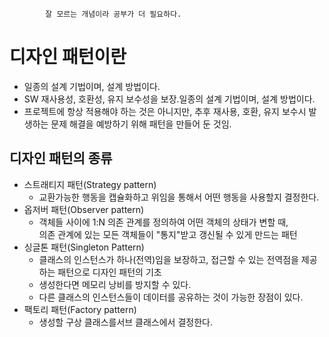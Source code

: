 
            잘 모르는 개념이라 공부가 더 필요하다.
# 디자인 패턴이란
- 일종의 설계 기법이며, 설계 방법이다.
- SW 재사용성, 호환성, 유지 보수성을 보장.일종의 설계 기법이며, 설계 방법이다.
- 프로젝트에 항상 적용해야 하는 것은 아니지만, 추후 재사용, 호환, 유지 보수시 발생하는 문제 해결을 예방하기 위해 패턴을 만들어 둔 것임.

## 디자인 패턴의 종류
- 스트래티지 패턴(Strategy pattern)
    - 교환가능한 행동을 캡슐화하고 위임을 통해서 어떤 행동을 사용할지 결정한다.
- 옵저버 패턴(Observer pattern)
    - 객체들 사이에 1:N 의존 관계를 정의하여 어떤 객체의 상태가 변할 때,<br>
     의존 관계에 있는 모든 객체들이 "통지"받고 갱신될 수 있게 만드는 패턴
- 싱글톤 패턴(Singleton Pattern)
    - 클래스의 인스턴스가 하나(전역)임을 보장하고, 접근할 수 있는 전역점을 제공하는 패턴으로 디자인 패턴의 기초
    - 생성한다면 메모리 낭비를 방지할 수 있다.
    - 다른 클래스의 인스턴스들이 데이터를 공유하는 것이 가능한 장점이 있다.
- 팩토리 패턴(Factory pattern)
    - 생성할 구상 클래스를서브 클래스에서 결정한다.